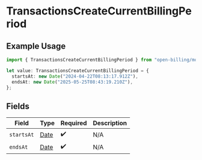 # TransactionsCreateCurrentBillingPeriod

## Example Usage

```typescript
import { TransactionsCreateCurrentBillingPeriod } from "open-billing/models/operations";

let value: TransactionsCreateCurrentBillingPeriod = {
  startsAt: new Date("2024-04-22T08:13:17.912Z"),
  endsAt: new Date("2025-05-25T08:43:19.210Z"),
};
```

## Fields

| Field                                                                                         | Type                                                                                          | Required                                                                                      | Description                                                                                   |
| --------------------------------------------------------------------------------------------- | --------------------------------------------------------------------------------------------- | --------------------------------------------------------------------------------------------- | --------------------------------------------------------------------------------------------- |
| `startsAt`                                                                                    | [Date](https://developer.mozilla.org/en-US/docs/Web/JavaScript/Reference/Global_Objects/Date) | :heavy_check_mark:                                                                            | N/A                                                                                           |
| `endsAt`                                                                                      | [Date](https://developer.mozilla.org/en-US/docs/Web/JavaScript/Reference/Global_Objects/Date) | :heavy_check_mark:                                                                            | N/A                                                                                           |